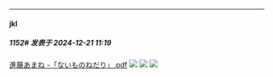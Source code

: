 ﻿
*****

####  jkl  
##### 1152#       发表于 2024-12-21 11:19

[進藤あまね -「ないものねだり」.pdf](https://drive.google.com/file/d/196wpaL4y3vYW5iXGeHCL8ppR_acXcsEQ/view?usp=sharing)
<img src="https://p.sda1.dev/20/66541a69ac65da4835531ddc54b2272b/IMG_0871.jpeg" referrerpolicy="no-referrer">
<img src="https://p.sda1.dev/20/3c472342f0a5500d3aac897d04bb14c1/IMG_0870.jpeg" referrerpolicy="no-referrer">
<img src="https://p.sda1.dev/20/bd0aaceb3768dfd9474a00ec53887d2d/IMG_0869.jpeg" referrerpolicy="no-referrer">


